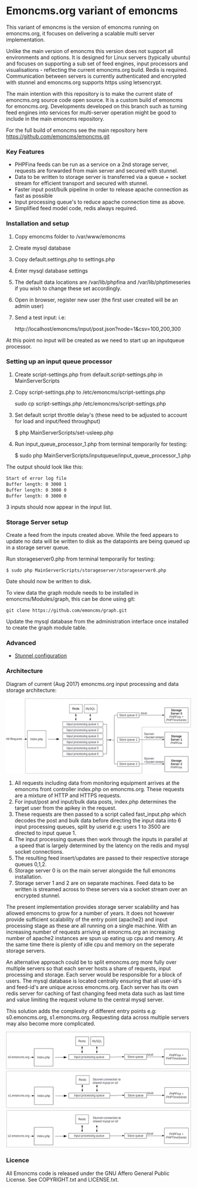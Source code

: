 # Emoncms.org variant of emoncms

This variant of emoncms is the version of emoncms running on emoncms.org, it focuses on delivering a scalable multi server implementation.

Unlike the main version of emoncms this version does not support all environments and options. It is designed for Linux servers (typically ubuntu) and focuses on supporting a sub set of feed engines, input processors and visualisations - reflecting the current emoncms.org build. Redis is required. Communication between servers is currently authenticated and encrypted with stunnel and emoncms.org supports https using letsencrypt.

The main intention with this repository is to make the current state of emoncms.org source code open source. It is a custom build of emoncms for emoncms.org. Developments developed on this branch such as turning feed engines into services for multi-server operation might be good to include in the main emoncms repository.

For the full build of emoncms see the main repository here https://github.com/emoncms/emoncms.git

### Key Features

- PHPFina feeds can be run as a service on a 2nd storage server, requests are forwarded from main server and secured with stunnel.
- Data to be written to storage server is transferred via a queue + socket stream for efficient transport and secured with stunnel.
- Faster input post/bulk pipeline in order to release apache connection as fast as possible
- Input processing queue's to reduce apache connection time as above.
- Simplified feed model code, redis always required.

### Installation and setup

1) Copy emoncms folder to /var/www/emoncms

2) Create mysql database

3) Copy default.settings.php to settings.php

4) Enter mysql database settings

5) The default data locations are /var/lib/phpfina and /var/lib/phptimeseries if you wish to change these set accordingly.

6) Open in browser, register new user (the first user created will be an admin user)

7) Send a test input: i.e:

    http://localhost/emoncms/input/post.json?node=1&csv=100,200,300
    
At this point no input will be created as we need to start up an inputqueue processor.

### Setting up an input queue processor

1) Create script-settings.php from default.script-settings.php in MainServerScripts

2) Copy script-settings.php to /etc/emoncms/script-settings.php

    sudo cp script-settings.php /etc/emoncms/script-settings.php

3) Set default script throttle delay's (these need to be adjusted to account for load and input/feed throughput)

    $ php MainServerScripts/set-usleep.php

3) Run input_queue_processor_1.php from terminal temporarily for testing:

    $ sudo php MainServerScripts/inputqueue/input_queue_processor_1.php

The output should look like this:

    Start of error log file
    Buffer length: 0 3000 1
    Buffer length: 0 3000 0
    Buffer length: 0 3000 0
    
3 inputs should now appear in the input list. 

### Storage Server setup

Create a feed from the inputs created above. While the feed appears to update no data will be written to disk as the datapoints are being queued up in a storage server queue.

Run storageserver0.php from terminal temporarily for testing:

    $ sudo php MainServerScripts/storageserver/storageserver0.php
    
Date should now be written to disk.

To view data the graph module needs to be installed in emoncms/Modules/graph, this can be done using git:

    git clone https://github.com/emoncms/graph.git
    
Update the mysql database from the administration interface once installed to create the graph module table.

### Advanced

- [Stunnel configuration](stunnel.md)


### Architecture

Diagram of current (Aug 2017) emoncms.org input processing and data storage architecture:

![Architecture1](docs/images/emoncmsorg_scale.png)

1. All requests including data from monitoring equipment arrives at the emoncms front controller index.php on emoncms.org. These requests are a mixture of HTTP and HTTPS requests.
2. For input/post and input/bulk data posts, index.php determines the target user from the apikey in the request.
3. These requests are then passed to a script called fast_input.php which decodes the post and bulk data before directing the input data into 6 input processing queues, split by userid e.g: users 1 to 3500 are directed to input queue 1.
4. The input processing queues then work through the inputs in parallel at a speed that is largely determined by the latency on the redis and mysql socket connections.
5. The resulting feed insert/updates are passed to their respective storage queues 0,1,2.
6. Storage server 0 is on the main server alongside the full emoncms installation.
7. Storage server 1 and 2 are on separate machines. Feed data to be written is streamed across to these servers via a socket stream over an encrypted stunnel.

The present implementation provides storage server scalability and has allowed emoncms to grow for a number of years. It does not however provide sufficient scalability of the entry point (apache2) and input processing stage as these are all running on a single machine. With an increasing number of requests arriving at emoncms.org an increasing number of apache2 instances are spun up eating up cpu and memory. At the same time there is plenty of idle cpu and memory on the seperate storage servers.

An alternative approach could be to split emoncms.org more fully over multiple servers so that each server hosts a share of requests, input processing and storage. Each server would be responsible for a block of users. The mysql database is located centrally ensuring that all user-id's and feed-id's are unique across emoncms.org. Each server has its own redis server for caching of fast changing feed meta data such as last time and value limiting the request volume to the central mysql server. 

This solution adds the complexity of different entry points e.g: s0.emoncms.org, s1.emoncms.org. Requesting data across multiple servers may also become more complicated.

![Architecture2](docs/images/emoncmsorg_scale2.png)

### Licence

All Emoncms code is released under the GNU Affero General Public License. See COPYRIGHT.txt and LICENSE.txt.
